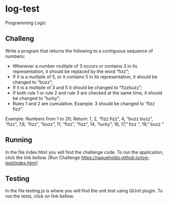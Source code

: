 # log-test
Programming Logic
## Challeng
Write a program that returns the following to a contiguous sequence of numbers:

- Whenever a number multiple of 3 occurs or contains 3 in its representation, it should be replaced by the word “fizz”;
- If it is a multiple of 5, or it contains 5 in its representation, it should be changed to “buzz”;
- If it is a multiple of 3 and 5 it should be changed to “fizzbuzz”;
- If both rule 1 or rule 2 and rule 3 are checked at the same time, it should be changed to “lucky”;
- Rules 1 and 2 are cumulative. Example: 3 should be changed to “fizz fizz”.

Example: Numbers from 1 to 20; Return:
1, 2, “fizz fizz”, 4, “buzz buzz”, “fizz”, 7,8, “fizz”, “buzz”, 11, “fizz”, “fizz”, 14, “lucky”, 16, 17,” fizz “, 19,” buzz ”

## Running

In the file index.html you will find the challenge code. To run the application, click the link bellow. 
[Run Challenge https://raquelroldo.github.io/log-test/index.html]


## Testing

In the file testing.js is where you will find the unit test using QUnit plugin. To run the tests, click on link bellow. 
